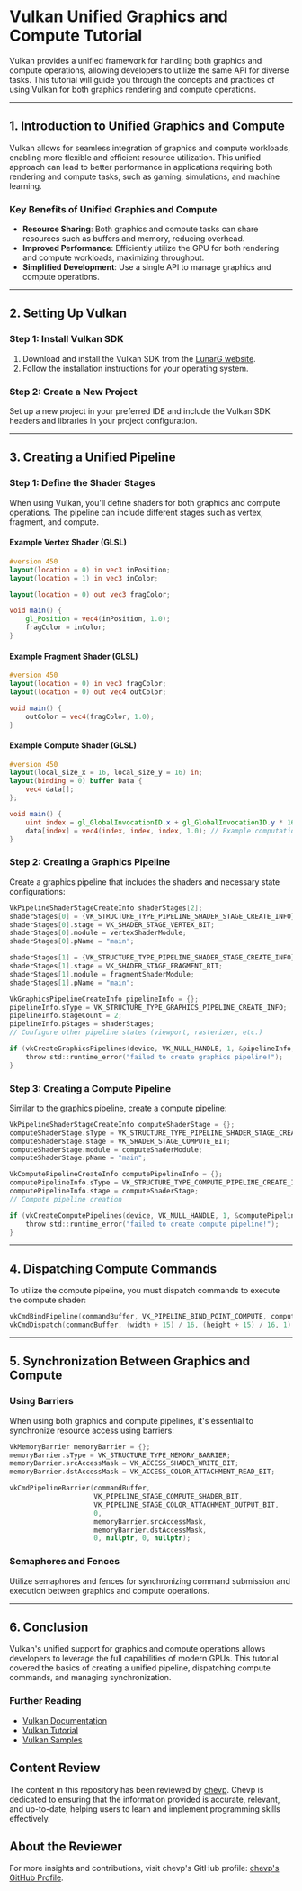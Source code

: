 
# Vulkan Unified Graphics and Compute Tutorial

Vulkan provides a unified framework for handling both graphics and compute operations, allowing developers to utilize the same API for diverse tasks. This tutorial will guide you through the concepts and practices of using Vulkan for both graphics rendering and compute operations.

---

## 1. Introduction to Unified Graphics and Compute

Vulkan allows for seamless integration of graphics and compute workloads, enabling more flexible and efficient resource utilization. This unified approach can lead to better performance in applications requiring both rendering and compute tasks, such as gaming, simulations, and machine learning.

### Key Benefits of Unified Graphics and Compute

- **Resource Sharing**: Both graphics and compute tasks can share resources such as buffers and memory, reducing overhead.
- **Improved Performance**: Efficiently utilize the GPU for both rendering and compute workloads, maximizing throughput.
- **Simplified Development**: Use a single API to manage graphics and compute operations.

---

## 2. Setting Up Vulkan

### Step 1: Install Vulkan SDK

1. Download and install the Vulkan SDK from the [LunarG website](https://vulkan.lunarg.com/).
2. Follow the installation instructions for your operating system.

### Step 2: Create a New Project

Set up a new project in your preferred IDE and include the Vulkan SDK headers and libraries in your project configuration.

---

## 3. Creating a Unified Pipeline

### Step 1: Define the Shader Stages

When using Vulkan, you'll define shaders for both graphics and compute operations. The pipeline can include different stages such as vertex, fragment, and compute.

#### Example Vertex Shader (GLSL)

```glsl
#version 450
layout(location = 0) in vec3 inPosition;
layout(location = 1) in vec3 inColor;

layout(location = 0) out vec3 fragColor;

void main() {
    gl_Position = vec4(inPosition, 1.0);
    fragColor = inColor;
}
```

#### Example Fragment Shader (GLSL)

```glsl
#version 450
layout(location = 0) in vec3 fragColor;
layout(location = 0) out vec4 outColor;

void main() {
    outColor = vec4(fragColor, 1.0);
}
```

#### Example Compute Shader (GLSL)

```glsl
#version 450
layout(local_size_x = 16, local_size_y = 16) in;
layout(binding = 0) buffer Data {
    vec4 data[];
};

void main() {
    uint index = gl_GlobalInvocationID.x + gl_GlobalInvocationID.y * 16; // Adjust based on local size
    data[index] = vec4(index, index, index, 1.0); // Example computation
}
```

### Step 2: Creating a Graphics Pipeline

Create a graphics pipeline that includes the shaders and necessary state configurations:

```c
VkPipelineShaderStageCreateInfo shaderStages[2];
shaderStages[0] = {VK_STRUCTURE_TYPE_PIPELINE_SHADER_STAGE_CREATE_INFO};
shaderStages[0].stage = VK_SHADER_STAGE_VERTEX_BIT;
shaderStages[0].module = vertexShaderModule;
shaderStages[0].pName = "main";

shaderStages[1] = {VK_STRUCTURE_TYPE_PIPELINE_SHADER_STAGE_CREATE_INFO};
shaderStages[1].stage = VK_SHADER_STAGE_FRAGMENT_BIT;
shaderStages[1].module = fragmentShaderModule;
shaderStages[1].pName = "main";

VkGraphicsPipelineCreateInfo pipelineInfo = {};
pipelineInfo.sType = VK_STRUCTURE_TYPE_GRAPHICS_PIPELINE_CREATE_INFO;
pipelineInfo.stageCount = 2;
pipelineInfo.pStages = shaderStages;
// Configure other pipeline states (viewport, rasterizer, etc.)

if (vkCreateGraphicsPipelines(device, VK_NULL_HANDLE, 1, &pipelineInfo, nullptr, &graphicsPipeline) != VK_SUCCESS) {
    throw std::runtime_error("failed to create graphics pipeline!");
}
```

### Step 3: Creating a Compute Pipeline

Similar to the graphics pipeline, create a compute pipeline:

```c
VkPipelineShaderStageCreateInfo computeShaderStage = {};
computeShaderStage.sType = VK_STRUCTURE_TYPE_PIPELINE_SHADER_STAGE_CREATE_INFO;
computeShaderStage.stage = VK_SHADER_STAGE_COMPUTE_BIT;
computeShaderStage.module = computeShaderModule;
computeShaderStage.pName = "main";

VkComputePipelineCreateInfo computePipelineInfo = {};
computePipelineInfo.sType = VK_STRUCTURE_TYPE_COMPUTE_PIPELINE_CREATE_INFO;
computePipelineInfo.stage = computeShaderStage;
// Compute pipeline creation

if (vkCreateComputePipelines(device, VK_NULL_HANDLE, 1, &computePipelineInfo, nullptr, &computePipeline) != VK_SUCCESS) {
    throw std::runtime_error("failed to create compute pipeline!");
}
```

---

## 4. Dispatching Compute Commands

To utilize the compute pipeline, you must dispatch commands to execute the compute shader:

```c
vkCmdBindPipeline(commandBuffer, VK_PIPELINE_BIND_POINT_COMPUTE, computePipeline);
vkCmdDispatch(commandBuffer, (width + 15) / 16, (height + 15) / 16, 1); // Dispatch compute workload
```

---

## 5. Synchronization Between Graphics and Compute

### Using Barriers

When using both graphics and compute pipelines, it's essential to synchronize resource access using barriers:

```c
VkMemoryBarrier memoryBarrier = {};
memoryBarrier.sType = VK_STRUCTURE_TYPE_MEMORY_BARRIER;
memoryBarrier.srcAccessMask = VK_ACCESS_SHADER_WRITE_BIT;
memoryBarrier.dstAccessMask = VK_ACCESS_COLOR_ATTACHMENT_READ_BIT;

vkCmdPipelineBarrier(commandBuffer,
                     VK_PIPELINE_STAGE_COMPUTE_SHADER_BIT,
                     VK_PIPELINE_STAGE_COLOR_ATTACHMENT_OUTPUT_BIT,
                     0,
                     memoryBarrier.srcAccessMask,
                     memoryBarrier.dstAccessMask,
                     0, nullptr, 0, nullptr);
```

### Semaphores and Fences

Utilize semaphores and fences for synchronizing command submission and execution between graphics and compute operations.

---

## 6. Conclusion

Vulkan's unified support for graphics and compute operations allows developers to leverage the full capabilities of modern GPUs. This tutorial covered the basics of creating a unified pipeline, dispatching compute commands, and managing synchronization.

### Further Reading

- [Vulkan Documentation](https://www.khronos.org/vulkan/)
- [Vulkan Tutorial](https://vulkan-tutorial.com/)
- [Vulkan Samples](https://github.com/KhronosGroup/Vulkan-Samples)

## Content Review

The content in this repository has been reviewed by [chevp](https://github.com/chevp). Chevp is dedicated to ensuring that the information provided is accurate, relevant, and up-to-date, helping users to learn and implement programming skills effectively.

## About the Reviewer

For more insights and contributions, visit chevp's GitHub profile: [chevp's GitHub Profile](https://github.com/chevp).
